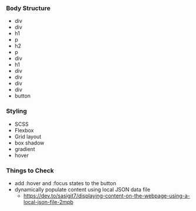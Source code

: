 ### Body Structure
- div
 - div
  - h1
  - p
  - h2
  - p
 - div
  - h1
   - div
   - div
   - div
   - div
   - button

### Styling
- SCSS
- Flexbox
- Grid layout
- box shadow
- gradient
- hover

### Things to Check
- add :hover and :focus states to the button
- dynamically populate content using local JSON data file 
    - https://dev.to/sasigit7/displaying-content-on-the-webpage-using-a-local-json-file-2mpb